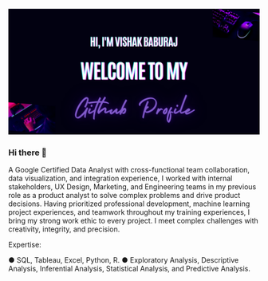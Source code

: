 ![](https://github.com/VishakBaburaj/VishakBaburaj/blob/main/Banner_Vishak.png)
### Hi there 👋
A Google Certified Data Analyst with cross-functional team collaboration, data visualization, and integration experience, I worked with internal stakeholders, UX Design, Marketing, and Engineering teams in my previous role as a product analyst to solve complex problems and drive product decisions. Having prioritized professional development, machine learning project experiences, and teamwork throughout my training experiences, I bring my strong work ethic to every project. I meet complex challenges with creativity, integrity, and precision.

Expertise:

● SQL, Tableau, Excel, Python, R.
● Exploratory Analysis, Descriptive Analysis, Inferential Analysis, Statistical Analysis, and Predictive Analysis.

